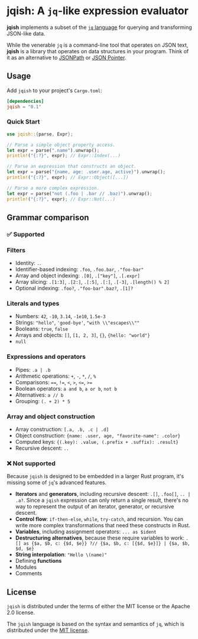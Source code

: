 # jqish: A `jq`-like expression evaluator

**jqish** implements a subset of the [`jq` language](https://jqlang.org/manual) for querying and transforming JSON-like data.

While the venerable `jq` is a command-line tool that operates on JSON text, **jqish** is a library that operates on data structures in your program. Think of it as an alternative to [JSONPath](https://www.rfc-editor.org/rfc/rfc9535) or [JSON Pointer](https://www.rfc-editor.org/rfc/rfc6901).

## Usage

Add `jqish` to your project's `Cargo.toml`:

```toml
[dependencies]
jqish = "0.1"
```

### Quick Start

```rust
use jqish::{parse, Expr};

// Parse a simple object property access.
let expr = parse(".name").unwrap();
println!("{:?}", expr); // Expr::Index(...)

// Parse an expression that constructs an object.
let expr = parse("{name, age: .user.age, active}").unwrap();
println!("{:?}", expr); // Expr::Object([...])

// Parse a more complex expression.
let expr = parse("not (.foo | .bar // .baz)").unwrap();
println!("{:?}", expr); // Expr::Not(...)
```

## Grammar comparison

### ✅ Supported

### Filters

* Identity: `.`.
* Identifier-based indexing: `.foo`, `.foo.bar`, `."foo-bar"`
* Array and object indexing: `.[0]`, `.["key"]`, `.[.expr]`
* Array slicing: `.[1:3]`, `.[2:]`, `.[:5]`, `.[:]`, `.[-3]`, `.[length() % 2]`
* Optional indexing: `.foo?`, `."foo-bar".baz?`, `.[1]?`

### Literals and types

* Numbers: `42`, `-10`, `3.14`, `-1e10`, `1.5e-3`
* Strings: `"hello"`, `'good-bye'`, `"with \\"escapes\\""`
* Booleans: `true`, `false`
* Arrays and objects: `[]`, `[1, 2, 3]`, `{}`, `{hello: "world"}`
* `null`

### Expressions and operators

* Pipes: `.a | .b`
* Arithmetic operations: `+`, `-`, `*`, `/`, `%`
* Comparisons: `==`, `!=`, `<`, `>`, `<=`, `>=`
* Boolean operators: `a and b`, `a or b`, `not b`
* Alternatives: `a // b`
* Grouping: `(. + 2) * 5`

### Array and object construction

* Array construction: `[.a, .b, .c | .d]`
* Object construction: `{name: .user, age, "favorite-name": .color}`
* Computed keys: `{(.key): .value, (.prefix + .suffix): .result}`
* Recursive descent: `..`

### ❌ Not supported

Because `jqish` is designed to be embedded in a larger Rust program, it's missing some of `jq`'s advanced features.

* **Iterators** and **generators**, including recursive descent: `.[]`, `.foo[]`, `.. | .a?`. Since a `jqish` expression can only return a single result, there's no way to represent the output of an iterator, generator, or recursive descent.
* **Control flow**: `if-then-else`, `while`, `try-catch`, and recursion. You can write more complex transformations that need these constructs in Rust.
* **Variables**, including assignment operators: `... as $ident`
* **Destructuring alternatives**, because these require variables to work: `.[] as {$a, $b, c: {$d, $e}} ?// {$a, $b, c: [{$d, $e}]} | {$a, $b, $d, $e}`
* **String interpolation**: `"Hello \(name)"`
* Defining **functions**
* Modules
* Comments

## License

`jqish` is distributed under the terms of either the MIT license or the Apache 2.0 license.

The `jqish` language is based on the syntax and semantics of `jq`, which is distributed under the [MIT license](https://github.com/jqlang/jq/blob/master/COPYING).

